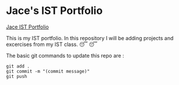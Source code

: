 # Jace's IST Portfolio

[Jace IST Portfolio](https://github.com/jacelmoffett/ist-Portfolio-Jace)

This is my IST portfolio. In this repository I will be adding projects and excercises from my IST class. :sleeping: :sleeping:

The basic git commands to update this repo are :
```
git add .
git commit -m "(commit message)"
git push
```


